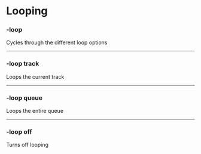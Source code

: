 # Looping

### -loop 
Cycles through the different loop options

---

### -loop track
Loops the current track

---

### -loop queue
Loops the entire queue

---

### -loop off
Turns off looping
